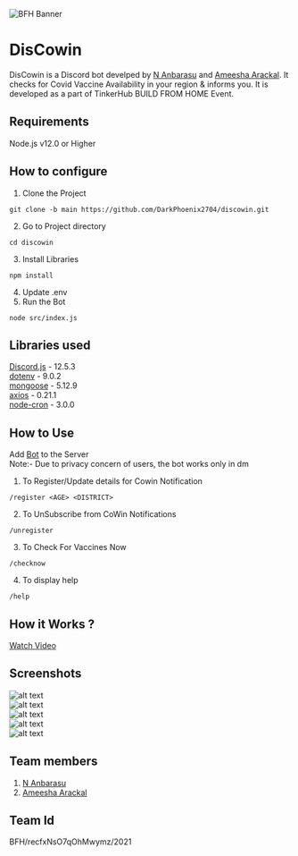 ![BFH Banner](https://trello-attachments.s3.amazonaws.com/542e9c6316504d5797afbfb9/542e9c6316504d5797afbfc1/39dee8d993841943b5723510ce663233/Frame_19.png)


# DisCowin
DisCowin is a Discord bot develped by [N Anbarasu](https://www.github.com/darkphoenix2704) and [Ameesha Arackal](https://github.com/AMEESHAARACKAL).
It checks for Covid Vaccine Availability in your region & informs you. It is developed as a part of TinkerHub BUILD FROM HOME Event.


## Requirements
Node.js v12.0 or Higher  


## How to configure
1. Clone the Project  
```
git clone -b main https://github.com/DarkPhoenix2704/discowin.git
```
2. Go to Project directory
```
cd discowin
```
3. Install Libraries
```
npm install
```
4. Update .env
5. Run the Bot
```
node src/index.js
```


## Libraries used
[Discord.js](https://discord.js.org/) - 12.5.3  
[dotenv](https://www.npmjs.com/package/dotenv) - 9.0.2  
[mongoose](https://mongoosejs.com/) - 5.12.9  
[axios](https://github.com/axios) - 0.21.1  
[node-cron](https://github.com/node-cron/node-cron) - 3.0.0  




## How to Use
Add [Bot](https://discord.com/api/oauth2/authorize?client_id=845267684818944021&permissions=199696&scope=bot) to the Server  
Note:- Due to privacy concern of users, the bot works only in dm

1. To Register/Update details for Cowin Notification
```
/register <AGE> <DISTRICT>
```
2. To UnSubscribe from CoWin Notifications
```
/unregister
```
3. To Check For Vaccines Now
```
/checknow
```
4. To display help
```
/help
```

## How it Works ?
[Watch Video](https://www.loom.com/share/e6d980a9adbb421ca6a29edaf3f6d9c1)

## Screenshots
![alt text](https://i.ibb.co/k60JFCq/start.png)  
![alt text](https://i.ibb.co/fXRpTgb/register.jpg)   
![alt text](https://i.ibb.co/Lz4zczX/unregister.jpg)   
![alt text](https://i.ibb.co/G5z9zpn/checknow.jpg)   
![alt text](https://i.ibb.co/2ht7gFp/help.jpg)   



## Team members
1. [N Anbarasu](https://www.github.com/darkphoenix2704)
2. [Ameesha Arackal](https://github.com/AMEESHAARACKAL)



## Team Id
BFH/recfxNsO7qOhMwymz/2021
